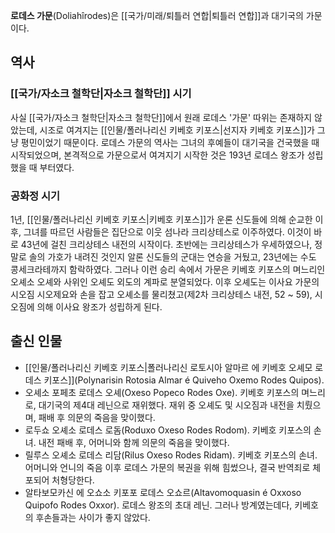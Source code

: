 **로데스 가문**(Doliahîrodes)은 [[국가/미래/퇴틀러 연합|퇴틀러 연합]]과 대기국의 가문이다.

## 역사
### [[국가/자소크 철학단|자소크 철학단]] 시기
사실 [[국가/자소크 철학단|자소크 철학단]]에서 원래 로데스 '가문' 따위는 존재하지 않았는데, 시조로 여겨지는 [[인물/폴러나리신 키베호 키포스|선지자 키베호 키포스]]가 그냥 평민이었기 때문이다. 로데스 가문의 역사는 그녀의 후예들이 대기국을 건국했을 때 시작되었으며, 본격적으로 가문으로서 여겨지기 시작한 것은 193년 로데스 왕조가 성립했을 때 부터였다.

### 공화정 시기
1년, [[인물/폴러나리신 키베호 키포스|키베호 키포스]]가 운론 신도들에 의해 순교한 이후, 그녀를 따르던 사람들은 집단으로 이웃 섬나라 크리상테스로 이주하였다. 이것이 바로 43년에 걸친 크리상테스 내전의 시작이다. 초반에는 크리상테스가 우세하였으나, 정말로 솔의 가호가 내려진 것인지 알론 신도들의 군대는 연승을 거뒀고, 23년에는 수도 콩세크라테까지 함락하였다. 그러나 이런 승리 속에서 가문은 키베호 키포스의 며느리인 오셰소 오셰와 사위인 오셰도 외도의 계파로 분열되었다. 이후 오셰도는 이사요 가문의 시오짐 시오제요와 손을 잡고 오셰소를 물리쳤고(제2차 크리상테스 내전, 52 ~ 59), 시오짐에 의해 이사요 왕조가 성립하게 된다.

## 출신 인물
* [[인물/폴러나리신 키베호 키포스|폴러나리신 로토시아 알마르 에 키베호 오셰모 로데스 키포스]](Polynarisin Rotosia Almar é Quiveho Oxemo Rodes Quipos).
* 오셰소 포페초 로데스 오셰(Oxeso Popeco Rodes Oxe). 키베호 키포스의 며느리로, 대기국의 제4대 레닌으로 재위했다. 재위 중 오셰도 및 시오짐과 내전을 치뤘으며, 패배 후 의문의 죽음을 맞이했다.
* 로두쇼 오셰소 로데스 로돔(Roduxo Oxeso Rodes Rodom). 키베호 키포스의 손녀. 내전 패배 후, 어머니와 함께 의문의 죽음을 맞이했다.
* 릴루스 오셰소 로데스 리담(Rilus Oxeso Rodes Ridam). 키베호 키포스의 손녀. 어머니와 언니의 죽음 이후 로데스 가문의 복권을 위해 힘썼으나, 결국 반역죄로 체포되어 처형당한다.
* 알타보모카신 에 오쇼소 키포포 로데스 오쇼르(Altavomoquasin é Oxxoso Quipofo Rodes Oxxor). 로데스 왕조의 초대 레닌. 그러나 방계였는데다, 키베호의 후손들과는 사이가 좋지 않았다.